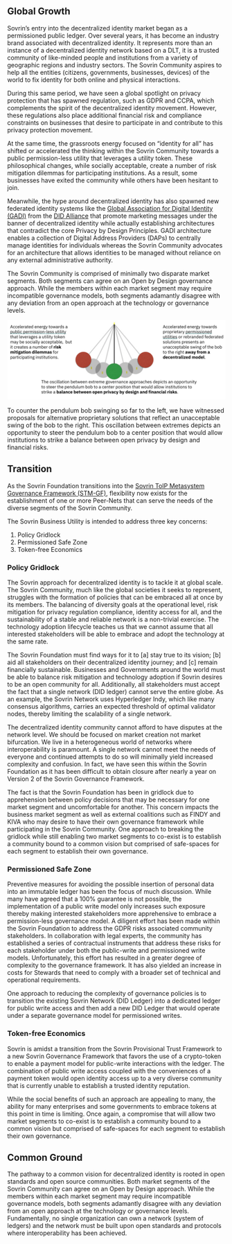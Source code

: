 ## Global Growth
Sovrin’s entry into the decentralized identity market began as a permissioned public ledger.  Over several years, it has become an industry brand associated with decentralized identity.  It represents more than an instance of a decentralized identity network based on a DLT, it is a trusted community of like-minded people and institutions from a variety of geographic regions and industry sectors. The Sovrin Community aspires to help all the entities (citizens, governments, businesses, devices) of the world to fix identity for both online and physical interactions.

During this same period, we have seen a global spotlight on privacy protection that has spawned regulation, such as GDPR and CCPA, which complements the spirit of the decentralized identity movement. However, these regulations also place additional financial risk and compliance constraints on businesses that desire to participate in and contribute to this privacy protection movement.

At the same time, the grassroots energy focused on “identity for all” has shifted or accelerated the thinking within the Sovrin Community towards a public permission-less utility that leverages a utility token. These philosophical changes, while socially acceptable, create a number of risk mitigation dilemmas for participating institutions. As a result, some businesses have exited the community while others have been hesitant to join.

Meanwhile, the hype around decentralized identity has also spawned   new federated identity systems like the [Global Association for Digital Identity (GADI)]() from the [DID Alliance]() that promote marketing messages under the banner of decentralized identity while actually establishing architectures that contradict the core Privacy by Design Principles. GADI architecture enables a collection of Digital Address Providers (DAPs) to centrally manage identities for individuals whereas the Sovrin Community advocates for an architecture that allows identities to be managed without reliance on any external administrative authority.

The Sovrin Community is comprised of minimally two disparate market segments. Both segments can agree on an Open by Design governance approach.  While the members within each market segment may require incompatible governance models, both segments adamantly disagree with any deviation from an open approach at the technology or governance levels.

![pendulum](../img/pendulum.png)

To counter the pendulum bob swinging so far to the left, we have witnessed proposals for alternative proprietary solutions that reflect an unacceptable swing of the bob to the right. This oscillation between extremes depicts an opportunity to steer the pendulum bob to a center position that would allow institutions to strike a balance between open privacy by design and financial risks.  

## Transition
As the Sovrin Foundation transitions into the [Sovrin ToIP Metasystem Governance Framework (STM-GF)](), flexibility now exists for the establishment of one or more Peer-Nets that can serve the needs of the diverse segments of the Sovrin Community.

The Sovrin Business Utility is intended to address three key concerns:

1.	Policy Gridlock
2.	Permissioned Safe Zone
3.	Token-free Economics

### Policy Gridlock
The Sovrin approach for decentralized identity is to tackle it at global scale. The Sovrin Community, much like the global societies it seeks to represent, struggles with the formation of policies that can be embraced all at once by its members. The balancing of diversity goals at the operational level, risk mitigation for privacy regulation compliance, identity access for all, and the sustainability of a stable and reliable network is a non-trivial exercise. The technology adoption lifecycle teaches us that we cannot assume that all interested stakeholders will be able to embrace and adopt the technology at the same rate.

The Sovrin Foundation must find ways for it to [a] stay true to its vision; [b] aid all stakeholders on their decentralized identity journey; and [c] remain financially sustainable. Businesses and Governments around the world must be able to balance risk mitigation and technology adoption if Sovrin desires to be an open community for all. Additionally, all stakeholders must accept the fact that a single network (DID ledger) cannot serve the entire globe. As an example, the Sovrin Network uses Hyperledger Indy, which like many consensus algorithms, carries an expected threshold of optimal validator nodes, thereby limiting the scalability of a single network.

The decentralized identity community cannot afford to have disputes at the network level. We should be focused on market creation not market bifurcation. We live in a heterogeneous world of networks where interoperability is paramount. A single network cannot meet the needs of everyone and continued attempts to do so will minimally yield increased complexity and confusion. In fact, we have seen this within the Sovrin Foundation as it has been difficult to obtain closure after nearly a year on Version 2 of the Sovrin Governance Framework.  

The fact is that the Sovrin Foundation has been in gridlock due to apprehension between policy decisions that may be necessary for one market segment and uncomfortable for another. This concern impacts the business market segment as well as external coalitions such as FINDY and KIVA who may desire to have their own governance framework while participating in the Sovrin Community. One approach to breaking the gridlock while still enabling two market segments to co-exist is to establish a community bound to a common vision but comprised of safe-spaces for each segment to establish their own governance.

### Permissioned Safe Zone
Preventive measures for avoiding the possible insertion of personal data into an immutable ledger has been the focus of much discussion. While many have agreed that a 100% guarantee is not possible, the implementation of a public write model only increases such exposure thereby making interested stakeholders more apprehensive to embrace a permission-less governance model. A diligent effort has been made within the Sovrin Foundation to address the GDPR risks associated community stakeholders. In collaboration with legal experts, the community has established a series of contractual instruments that address these risks for each stakeholder under both the public-write and permissioned write models. Unfortunately, this effort has resulted in a greater degree of complexity to the governance framework. It has also yielded an increase in costs for Stewards that need to comply with a broader set of technical and operational requirements.

One approach to reducing the complexity of governance policies is to transition the existing Sovrin Network (DID Ledger) into a dedicated ledger for public write access and then add a new DID Ledger that would operate under a separate governance model for permissioned writes.  

### Token-free Economics
Sovrin is amidst a transition from the Sovrin Provisional Trust Framework to a new Sovrin Governance Framework that favors the use of a crypto-token to enable a payment model for public-write interactions with the ledger. The combination of public write access coupled with the conveniences of a payment token would open identity access up to a very diverse community that is currently unable to establish a trusted identity reputation.    

While the social benefits of such an approach are appealing to many, the ability for many enterprises and some governments to embrace tokens at this point in time is limiting. Once again, a compromise that will allow two market segments to co-exist is to establish a community bound to a common vision but comprised of safe-spaces for each segment to establish their own governance.

## Common Ground
The pathway to a common vision for decentralized identity is rooted in open standards and open source communities. Both market segments of the Sovrin Community can agree on an Open by Design approach.  While the members within each market segment may require incompatible governance models, both segments adamantly disagree with any deviation from an open approach at the technology or governance levels. Fundamentally, no single organization can own a network (system of ledgers) and the network must be built upon open standards and protocols where interoperability has been achieved.  

